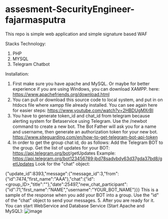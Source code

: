 # assesment-SecurityEngineer-fajarmasputra
This repo is simple web application and simple signature based WAF 

Stacks Technology:
1. PHP
2. MYSQL
3. Telegram Chatbot

Installation:


1. First make sure you have apache and MySQL. Or maybe for better experience if you are using Windows, you can download XAMPP. here: https://www.apachefriends.org/download.html
2. You can pull or download this source code to local system, and put in on htdocs file where xampp file already installed. You can see again here for easier steps: https://www.youtube.com/watch?v=2HBDUgMXrBI
3. You have to generate token_id and chat_id from telegram because alerting system for Betaservice using Telegram. Use the /newbot command to create a new bot. The Bot Father will ask you for a name and username, then generate an authorization token for your new bot. https://www.siteguarding.com/en/how-to-get-telegram-bot-api-token
4. In order to get the group chat id, do as follows:
   Add the Telegram BOT to the group. Get the list of updates for your BOT: https://api.telegram.org/bot<YourBOTToken>/getUpdates
    Example:
    https://api.telegram.org/bot123456789:jbd78sadvbdy63d37gda37bd8/getUpdates
    Look for the "chat" object:

{"update_id":8393,"message":{"message_id":3,"from":{"id":7474,"first_name":"AAA"},"chat":{"id":<group_ID>,"title":""},"date":25497,"new_chat_participant":{"id":71,"first_name":"NAME","username":"YOUR_BOT_NAME"}}}
    This is a sample of the response when you add your BOT into a group. Use the "id" of the "chat" object to send your messages.
 5. After you are ready for it. You can start WebService and Database Service (Start Apache and MySQL):
 ![image](https://user-images.githubusercontent.com/22582193/144706374-e29b8b44-b8e7-4557-9b87-1b9719a2f9cb.png)




